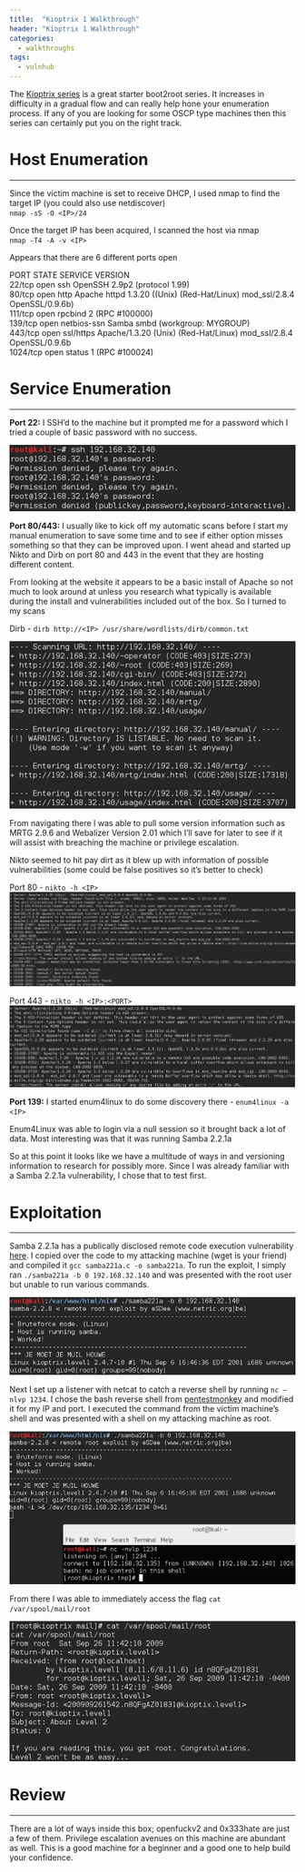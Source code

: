 ```yaml
---
title:  "Kioptrix 1 Walkthrough"
header: "Kioptrix 1 Walkthrough"
categories: 
  - walkthroughs
tags:
  - vulnhub
---
```


The [Kioptrix series](https://www.vulnhub.com/?q=Kioptrix&sort=date-des&type=vm) is a great starter boot2root series. It increases in difficulty in a gradual flow and can really help hone your enumeration process. If any of you are looking for some OSCP type machines then this series can certainly put you on the right track.

# Host Enumeration  
***

Since the victim machine is set to receive DHCP, I used nmap to find the target IP (you could also use netdiscover)  
`nmap -sS -O <IP>/24`  

Once the target IP has been acquired, I scanned the host via nmap  
`nmap -T4 -A -v <IP>`  

Appears that there are 6 different ports open  

PORT     STATE SERVICE     VERSION  
22/tcp   open  ssh         OpenSSH 2.9p2 (protocol 1.99)  
80/tcp   open  http        Apache httpd 1.3.20 ((Unix)  (Red-Hat/Linux) mod_ssl/2.8.4 OpenSSL/0.9.6b)  
111/tcp  open  rpcbind     2 (RPC #100000)  
139/tcp  open  netbios-ssn Samba smbd (workgroup: MYGROUP)  
443/tcp  open  ssl/https   Apache/1.3.20 (Unix)  (Red-Hat/Linux) mod_ssl/2.8.4 OpenSSL/0.9.6b  
1024/tcp open  status      1 (RPC #100024)  

# Service Enumeration  
***

**Port 22:** I SSH’d to the machine but it prompted me for a password which I tried a couple of basic password with no success.  

![SSH Attempt](/assets/images/kio1ssh.jpg)  

**Port 80/443:** I usually like to kick off my automatic scans before I start my manual enumeration to save some time and to see if either option misses something so that they can be improved upon. I went ahead and started up Nikto and Dirb on port 80 and 443 in the event that they are hosting different content.  

From looking at the website it appears to be a basic install of Apache so not much to look around at unless you research what typically is available during the install and vulnerabilities included out of the box. So I turned to my scans  

Dirb - `dirb http://<IP> /usr/share/wordlists/dirb/common.txt`  

![Dirb Results](/assets/images/kio1dirb.jpg)  

From navigating there I was able to pull some version information such as MRTG 2.9.6 and Webalizer Version 2.01 which I’ll save for later to see if it will assist with breaching the machine or privilege escalation.  

Nikto seemed to hit pay dirt as it blew up with information of possible vulnerabilities (some could be false positives so it’s better to check)  

Port 80  - `nikto -h <IP>`  
![Nikto 80 Results](/assets/images/kio1nikto80.jpg)  

Port 443  - `nikto -h <IP>:<PORT>`  
![Nikto 443 Results](/assets/images/kio1nikto443.jpg)  

**Port 139:** I started enum4linux to do some discovery there - `enum4linux -a <IP>`  

Enum4Linux was able to login via a null session so it brought back a lot of data. Most interesting was that it was running Samba 2.2.1a  

So at this point it looks like we have a multitude of ways in and versioning information to research for possibly more. Since I was already familiar with a Samba 2.2.1a vulnerability, I chose that to test first.  

# Exploitation
***

Samba 2.2.1a has a publically disclosed remote code execution vulnerability [here]( https://www.exploit-db.com/exploits/10/).  I copied over the code to my attacking machine (wget is your friend) and compiled it `gcc samba221a.c -o samba221a`. To run the exploit, I simply ran `./samba221a -b 0 192.168.32.140` and was presented with the root user but unable to run various commands.  

![Samba Example](/assets/images/kio1samba.jpg)  

Next I set up a listener with netcat to catch a reverse shell by running `nc –nlvp 1234`. I chose the bash reverse shell from [pentestmonkey](http://pentestmonkey.net/cheat-sheet/shells/reverse-shell-cheat-sheet) and modified it for my IP and port. I executed the command from the victim machine’s shell and was presented with a shell on my attacking machine as root.  

![Root](/assets/images/kio1root.jpg)  

From there I was able to immediately access the flag `cat /var/spool/mail/root`  

![Flag](/assets/images/kio1flag.jpg)  


# Review  
***

There are a lot of ways inside this box; openfuckv2 and 0x333hate are just a few of them. Privilege escalation avenues on this machine are abundant as well. This is a good machine for a beginner and a good one to help build your confidence.  
